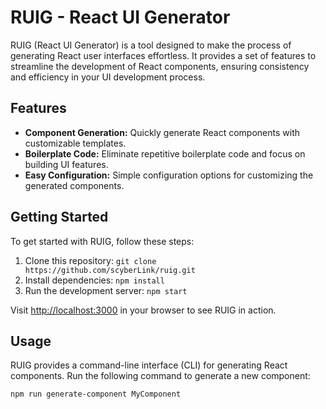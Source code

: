 # RUIG - React UI Generator

RUIG (React UI Generator) is a tool designed to make the process of generating React user interfaces effortless. It provides a set of features to streamline the development of React components, ensuring consistency and efficiency in your UI development process.

## Features

- **Component Generation:** Quickly generate React components with customizable templates.
- **Boilerplate Code:** Eliminate repetitive boilerplate code and focus on building UI features.
- **Easy Configuration:** Simple configuration options for customizing the generated components.

## Getting Started

To get started with RUIG, follow these steps:

1. Clone this repository: `git clone https://github.com/scyberLink/ruig.git`
2. Install dependencies: `npm install`
3. Run the development server: `npm start`

Visit [http://localhost:3000](http://localhost:3000) in your browser to see RUIG in action.

## Usage

RUIG provides a command-line interface (CLI) for generating React components. Run the following command to generate a new component:

```bash
npm run generate-component MyComponent
```
